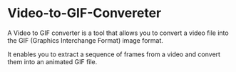 # Video-to-GIF-Convereter
A Video to GIF converter is a tool that allows you to convert a video file into the GIF (Graphics Interchange Format) image format.

It enables you to extract a sequence of frames from a video and convert them into an animated GIF file.
